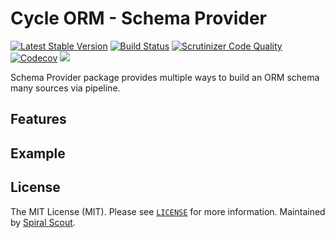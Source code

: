 # Cycle ORM - Schema Provider

[![Latest Stable Version](https://poser.pugx.org/cycle/schema-provider/version)](https://packagist.org/packages/cycle/schema-provider)
[![Build Status](https://github.com/cycle/schema-provider/workflows/build/badge.svg)](https://github.com/cycle/schema-provider/actions)
[![Scrutinizer Code Quality](https://scrutinizer-ci.com/g/cycle/schema-provider/badges/quality-score.png?b=2.x)](https://scrutinizer-ci.com/g/cycle/schema-provider/?branch=2.x)
[![Codecov](https://codecov.io/gh/cycle/schema-provider/graph/badge.svg)](https://codecov.io/gh/cycle/schema-provider)
<a href="https://discord.gg/TFeEmCs"><img src="https://img.shields.io/badge/discord-chat-magenta.svg"></a>

Schema Provider package provides multiple ways to build an ORM schema many sources
via pipeline.

## Features

## Example

## License

The MIT License (MIT). Please see [`LICENSE`](./LICENSE) for more information.
Maintained by [Spiral Scout](https://spiralscout.com).
